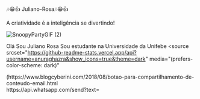 🎶😁👍 Juliano-Rosa🎶😁👍


A criatividade é a inteligência se divertindo!

![SnoopyPartyGIF (2)](https://github.com/user-attachments/assets/fdb67dfa-d459-4686-a396-85f3075d7083)

Olá Sou Juliano Rosa
Sou estudante na Universidade da Unifebe
<picture>
  <source
    srcset="https://github-readme-stats.vercel.app/api?username=anuraghazra&show_icons=true&theme=dark"
    media="(prefers-color-scheme: dark)"

<div>(https://www.blogcyberini.com/2018/08/botao-para-compartilhamento-de-conteudo-email.html</div>
<div>https://api.whatsapp.com/send?text=</div>

